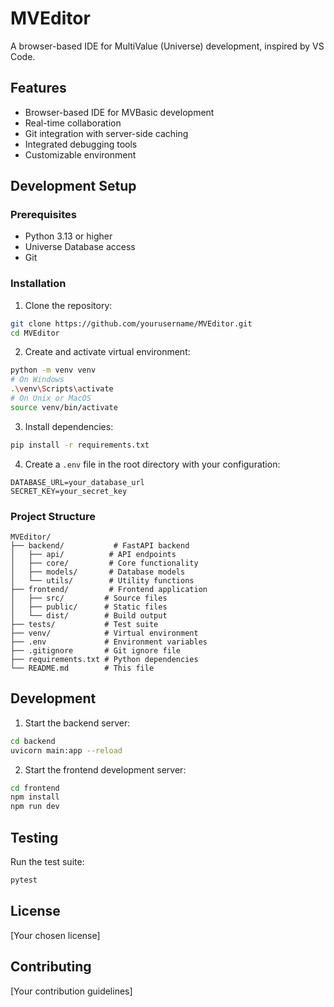 # MVEditor

A browser-based IDE for MultiValue (Universe) development, inspired by VS Code.

## Features

- Browser-based IDE for MVBasic development
- Real-time collaboration
- Git integration with server-side caching
- Integrated debugging tools
- Customizable environment

## Development Setup

### Prerequisites

- Python 3.13 or higher
- Universe Database access
- Git

### Installation

1. Clone the repository:
```bash
git clone https://github.com/yourusername/MVEditor.git
cd MVEditor
```

2. Create and activate virtual environment:
```bash
python -m venv venv
# On Windows
.\venv\Scripts\activate
# On Unix or MacOS
source venv/bin/activate
```

3. Install dependencies:
```bash
pip install -r requirements.txt
```

4. Create a `.env` file in the root directory with your configuration:
```env
DATABASE_URL=your_database_url
SECRET_KEY=your_secret_key
```

### Project Structure

```
MVEditor/
├── backend/           # FastAPI backend
│   ├── api/          # API endpoints
│   ├── core/         # Core functionality
│   ├── models/       # Database models
│   └── utils/        # Utility functions
├── frontend/         # Frontend application
│   ├── src/         # Source files
│   ├── public/      # Static files
│   └── dist/        # Build output
├── tests/           # Test suite
├── venv/            # Virtual environment
├── .env             # Environment variables
├── .gitignore       # Git ignore file
├── requirements.txt # Python dependencies
└── README.md        # This file
```

## Development

1. Start the backend server:
```bash
cd backend
uvicorn main:app --reload
```

2. Start the frontend development server:
```bash
cd frontend
npm install
npm run dev
```

## Testing

Run the test suite:
```bash
pytest
```

## License

[Your chosen license]

## Contributing

[Your contribution guidelines] 